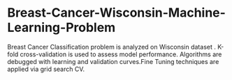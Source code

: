 # Breast-Cancer-Wisconsin-Machine-Learning-Problem
Breast Cancer Classification problem is analyzed on Wisconsin dataset . K-fold cross-validation is used to assess model performance. Algorithms are debugged with learning and validation curves.Fine Tuning techniques are applied via grid search CV.
